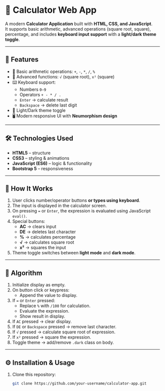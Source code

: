 # 🧮 Calculator Web App

A modern **Calculator Application** built with **HTML, CSS, and JavaScript**.  
It supports basic arithmetic, advanced operations (square root, square), percentage, and includes **keyboard input support** with a **light/dark theme toggle**.

---

## 🚀 Features
- 🔢 Basic arithmetic operations: `+`, `-`, `*`, `/`, `%`
- 📐 Advanced functions: `√` (square root), `x²` (square)
- ⌨️ Keyboard support:
  - Numbers `0–9`
  - Operators `+ - * / .`
  - `Enter` → calculate result
  - `Backspace` → delete last digit
- 🌙 Light/Dark theme toggle
- 🖥️ Modern responsive UI with **Neumorphism design**

---

## 🛠️ Technologies Used
- **HTML5** – structure
- **CSS3** – styling & animations
- **JavaScript (ES6)** – logic & functionality
- **Bootstrap 5** – responsiveness

---

## 📖 How It Works
1. User clicks number/operator buttons **or types using keyboard**.
2. The input is displayed in the calculator screen.
3. On pressing `=` or `Enter`, the expression is evaluated using JavaScript `eval()`.
4. Special buttons:
   - **AC** → clears input
   - **DE** → deletes last character
   - **%** → calculates percentage
   - **√** → calculates square root
   - **x²** → squares the input
5. Theme toggle switches between **light mode** and **dark mode**.

---

## 📑 Algorithm
1. Initialize display as empty.
2. On button click or keypress:
   - Append the value to display.
3. If `=` or `Enter` pressed:
   - Replace `%` with `/100` for calculation.
   - Evaluate the expression.
   - Show result in display.
4. If `AC` pressed → clear display.
5. If `DE` or `Backspace` pressed → remove last character.
6. If `√` pressed → calculate square root of expression.
7. If `x²` pressed → square the expression.
8. Toggle theme → add/remove `.dark` class on body.

---

## ⚙️ Installation & Usage
1. Clone this repository:
   ```bash
   git clone https://github.com/your-username/calculator-app.git

